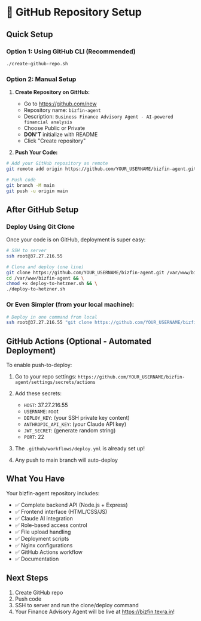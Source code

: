 # 🚀 GitHub Repository Setup

## Quick Setup

### Option 1: Using GitHub CLI (Recommended)
```bash
./create-github-repo.sh
```

### Option 2: Manual Setup

1. **Create Repository on GitHub:**
   - Go to https://github.com/new
   - Repository name: `bizfin-agent`
   - Description: `Business Finance Advisory Agent - AI-powered financial analysis`
   - Choose Public or Private
   - **DON'T** initialize with README
   - Click "Create repository"

2. **Push Your Code:**
```bash
# Add your GitHub repository as remote
git remote add origin https://github.com/YOUR_USERNAME/bizfin-agent.git

# Push code
git branch -M main
git push -u origin main
```

## After GitHub Setup

### Deploy Using Git Clone

Once your code is on GitHub, deployment is super easy:

```bash
# SSH to server
ssh root@37.27.216.55

# Clone and deploy (one line)
git clone https://github.com/YOUR_USERNAME/bizfin-agent.git /var/www/bizfin-agent && \
cd /var/www/bizfin-agent && \
chmod +x deploy-to-hetzner.sh && \
./deploy-to-hetzner.sh
```

### Or Even Simpler (from your local machine):
```bash
# Deploy in one command from local
ssh root@37.27.216.55 "git clone https://github.com/YOUR_USERNAME/bizfin-agent /var/www/bizfin-agent && cd /var/www/bizfin-agent && ./deploy-to-hetzner.sh"
```

## GitHub Actions (Optional - Automated Deployment)

To enable push-to-deploy:

1. Go to your repo settings: `https://github.com/YOUR_USERNAME/bizfin-agent/settings/secrets/actions`

2. Add these secrets:
   - `HOST`: 37.27.216.55
   - `USERNAME`: root
   - `DEPLOY_KEY`: (your SSH private key content)
   - `ANTHROPIC_API_KEY`: (your Claude API key)
   - `JWT_SECRET`: (generate random string)
   - `PORT`: 22

3. The `.github/workflows/deploy.yml` is already set up!

4. Any push to main branch will auto-deploy

## What You Have

Your bizfin-agent repository includes:
- ✅ Complete backend API (Node.js + Express)
- ✅ Frontend interface (HTML/CSS/JS)
- ✅ Claude AI integration
- ✅ Role-based access control
- ✅ File upload handling
- ✅ Deployment scripts
- ✅ Nginx configurations
- ✅ GitHub Actions workflow
- ✅ Documentation

## Next Steps

1. Create GitHub repo
2. Push code
3. SSH to server and run the clone/deploy command
4. Your Finance Advisory Agent will be live at https://bizfin.texra.in!
